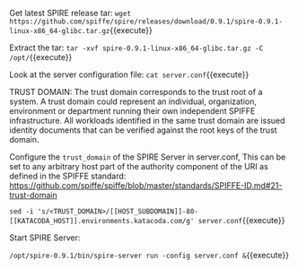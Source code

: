 Get latest SPIRE release tar:
`wget https://github.com/spiffe/spire/releases/download/0.9.1/spire-0.9.1-linux-x86_64-glibc.tar.gz`{{execute}}

Extract the tar:
`tar -xvf spire-0.9.1-linux-x86_64-glibc.tar.gz -C /opt/`{{execute}}

Look at the server configuration file:
`cat server.conf`{{execute}}

TRUST DOMAIN:
The trust domain corresponds to the trust root of a system. A trust domain could represent an individual, organization, environment or department running their own independent SPIFFE infrastructure. All workloads identified in the same trust domain are issued identity documents that can be verified against the root keys of the trust domain.

Configure the `trust_domain` of the SPIRE Server in server.conf, This can be set to any arbitrary host part of the authority component of the URI as defined in the SPIFFE standard: https://github.com/spiffe/spiffe/blob/master/standards/SPIFFE-ID.md#21-trust-domain

`sed -i 's/<TRUST_DOMAIN>/[[HOST_SUBDOMAIN]]-80-[[KATACODA_HOST]].environments.katacoda.com/g' server.conf`{{execute}}

Start SPIRE Server:

`/opt/spire-0.9.1/bin/spire-server run -config server.conf &`{{execute}}